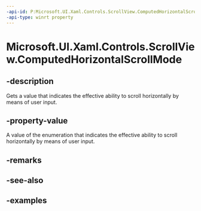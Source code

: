 ```yaml
---
-api-id: P:Microsoft.UI.Xaml.Controls.ScrollView.ComputedHorizontalScrollMode
-api-type: winrt property
---
```


# Microsoft.UI.Xaml.Controls.ScrollView.ComputedHorizontalScrollMode

<!--
public Microsoft.UI.Xaml.Controls.ScrollingScrollMode ComputedHorizontalScrollMode { get; }
-->

## -description

Gets a value that indicates the effective ability to scroll horizontally by means of user input.

## -property-value

A value of the enumeration that indicates the effective ability to scroll horizontally by means of user input.

## -remarks

## -see-also

## -examples
